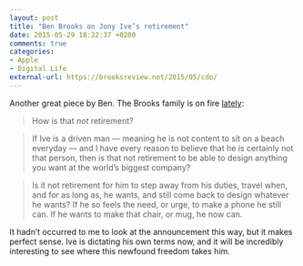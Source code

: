```yaml
---
layout: post
title: "Ben Brooks on Jony Ive’s retirement"
date: 2015-05-29 18:22:37 +0200
comments: true
categories: 
- Apple
- Digital Life
external-url: https://brooksreview.net/2015/05/cdo/
---
```


Another great piece by Ben. The Brooks family is on fire [lately](/2015/05/29/hurricane-ridge/):

> How is that _not_ retirement?

> If Ive is a driven man — meaning he is not content to sit on a beach everyday — and I have every reason to believe that he is certainly not that person, then is that not retirement to be able to design anything you want at the world’s biggest company?

> Is it not retirement for him to step away from his duties, travel when, and for as long as, he wants, and still come back to design whatever he wants? If he so feels the need, or urge, to make a phone he still can. If he wants to make that chair, or mug, he now can.

It hadn’t occurred to me to look at the announcement this way, but it makes perfect sense. Ive is dictating his own terms now, and it will be incredibly interesting to see where this newfound freedom takes him.